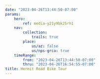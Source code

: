 ```yaml
---
date: "2023-04-26T13:44:50-07:00"
params:
    hero:
        ref: media-y21y9bk25rh1
    nav:
        collection:
            trails: true
        place:
            us/az: false
            us/nps-grca: true
    timeRange:
        from: "2023-04-26T13:44:50-07:00"
        thru: "2023-04-26T16:54:55-07:00"
title: Hermit Road Bike Tour
---
```

